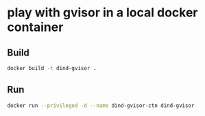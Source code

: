 # play with gvisor in a local docker container

## Build

```bash
docker build -t dind-gvisor .
```

## Run

```bash
docker run --privileged -d --name dind-gvisor-ctn dind-gvisor
```
